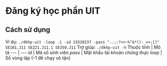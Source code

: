 # Đăng ký học phần UIT
## Cách sử dụng
Ví dụ: `./dkhp-uit -loop -1 -id 15520237 -pass "..;:?<>~%^&*()-_=+;[]" SE101.J11 SE221.J11.1 SE350.J11`
Trợ giúp: `./dkhp-uit -h`
Thuộc tính | Mô tả
--- | ---
*id* | Mã số sinh viên
*pass* | Mật khẩu tài khoản chứng thực
*loop* | Số vòng lặp (-1 để chạy vô tận)